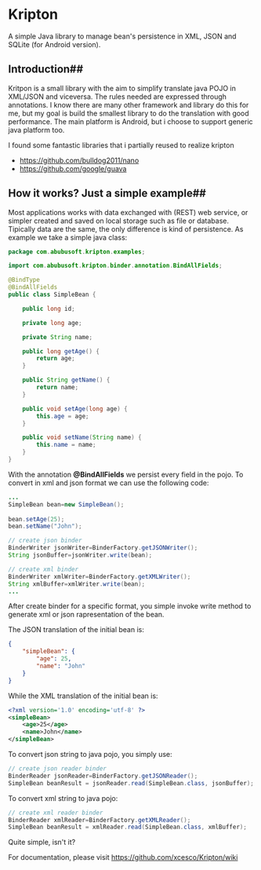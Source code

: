 # Kripton
A simple Java library to manage bean's persistence in XML, JSON and SQLite (for Android version).


## Introduction##
Kritpon is a small library with the aim to simplify translate java POJO in XML/JSON and viceversa. The rules needed are expressed through annotations. I know there are many other framework and library do this for me, but my goal is build the smallest library to do the translation with good performance. The main platform is Android, but i choose to support generic java platform too.

I found some fantastic libraries that i partially reused to realize kripton

 - https://github.com/bulldog2011/nano
 - https://github.com/google/guava


## How it works? Just a simple example##
Most applications works with data exchanged with (REST) web service, or simpler created and saved on local storage such as file or database. Tipically data are the same, the only difference is kind of persistence. 
As example we take a simple java class:

```java
package com.abubusoft.kripton.examples;

import com.abubusoft.kripton.binder.annotation.BindAllFields;

@BindType
@BindAllFields
public class SimpleBean {

    public long id;

    private long age;

    private String name;

    public long getAge() {
    	return age;
    }

    public String getName() {
    	return name;
    }

    public void setAge(long age) {
    	this.age = age;
    }

    public void setName(String name) {
    	this.name = name;
    }
}
```

With the annotation **@BindAllFields** we persist every field in the pojo.  To convert in xml and json format we can use the following code:

```java
...
SimpleBean bean=new SimpleBean();
	
bean.setAge(25);
bean.setName("John");

// create json binder
BinderWriter jsonWriter=BinderFactory.getJSONWriter();
String jsonBuffer=jsonWriter.write(bean);

// create xml binder
BinderWriter xmlWriter=BinderFactory.getXMLWriter();
String xmlBuffer=xmlWriter.write(bean);
...
```

After create binder for a specific format, you simple invoke write method to generate xml or json rapresentation of the bean.

The JSON translation of the initial bean is:
```json
{
	"simpleBean": {
	    "age": 25,
	    "name": "John"
	}
}
```
 
While the XML translation of the initial bean is:

```xml
<?xml version='1.0' encoding='utf-8' ?>
<simpleBean>
	<age>25</age>
	<name>John</name>
</simpleBean>
```

To convert json string to java pojo, you simply use:

```java   
// create json reader binder
BinderReader jsonReader=BinderFactory.getJSONReader();
SimpleBean beanResult = jsonReader.read(SimpleBean.class, jsonBuffer);
```

To convert xml string to java pojo:

```java
// create xml reader binder
BinderReader xmlReader=BinderFactory.getXMLReader();
SimpleBean beanResult = xmlReader.read(SimpleBean.class, xmlBuffer);
```

Quite simple, isn't it?

For documentation, please visit https://github.com/xcesco/Kripton/wiki
